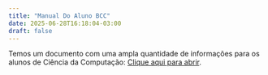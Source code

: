 ```yaml
---
title: "Manual Do Aluno BCC"
date: 2025-06-28T16:18:04-03:00
draft: false
---
```


Temos um documento com uma ampla quantidade de informações para os alunos de Ciência da Computação: [Clique aqui para abrir](https://docs.google.com/document/d/1ulitMwYhXa06XUjx2Ft_zG-WS89A5QDhkzDs0XhjuRc/edit?usp=sharing).



